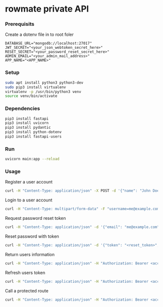# rowmate private API


### Prerequisits


Create a dotenv file in to root foler

```env
DATABASE_URL="mongodb://localhost:27017"
JWT_SECRET="<your_json_webtoken_secret_here>"
RESET_SECRET="<your_password_reset_secret_here>"
ADMIN_EMAIL="<your_admin_mail_address>"
APP_NAME="<APP_NAME>"
```


### Setup

```bash
sudo apt install python3 python3-dev
sudo pip3 install virtualenv
virtualenv -p /usr/bin/python3 venv
source venv/bin/activate
```


### Dependencies

```python
pip3 install fastapi
pip3 install uvicorn
pip3 install pydantic
pip3 install python-dotenv
pip3 install fastapi-users
```


### Run

```bash
uvicorn main:app --reload
```


### Usage


Register a user account

```bash
curl -H "Content-Type: application/json" -X POST -d '{"name": "John Doe", "email": "me@example.com", "password": "test123"}' http://localhost:8000/auth/register
```


Login to a user account

```bash
curl -H "Content-Type: multipart/form-data" -F "username=me@example.com" -F "password=test123" -X POST http://localhost:8000/auth/jwt/login
```


Request password reset token

```bash
curl -H "Content-Type: application/json" -d '{"email": "me@example.com"}'  -X POST http://localhost:8000/auth/forgot-password
```


Reset password with token

```bash
curl -H "Content-Type: application/json" -d '{"token": "<reset_token>", "password": "demo123"}' -X POST http://localhost:8000/auth/reset-password
```


Return users information

```bash
curl -H "Content-Type: application/json" -H "Authorization: Bearer <access_token>" -X GET http://localhost:8000/users/me
```


Refresh users token

```bash
curl -H "Content-Type: application/json" -H "Authorization: Bearer <access_token>" -X GET http://localhost:8000/auth/jwt/refresh
```


Call a protected route

```bash
curl -H "Content-Type: application/json" -H "Authorization: Bearer <access_token>" -X GET http://localhost:8000/protected
```
